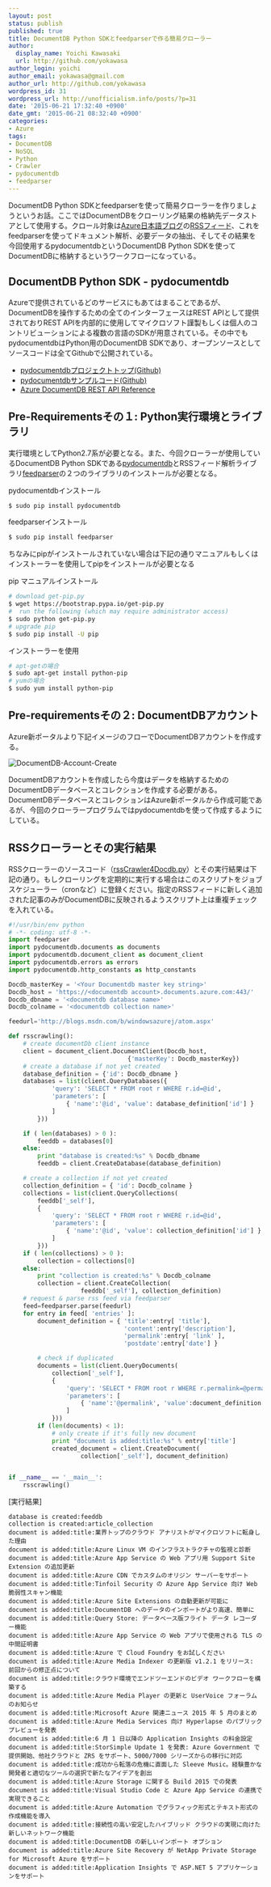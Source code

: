 ```yaml
---
layout: post
status: publish
published: true
title: DocumentDB Python SDKとfeedparserで作る簡易クローラー
author:
  display_name: Yoichi Kawasaki
  url: http://github.com/yokawasa
author_login: yoichi
author_email: yokawasa@gmail.com
author_url: http://github.com/yokawasa
wordpress_id: 31
wordpress_url: http://unofficialism.info/posts/?p=31
date: '2015-06-21 17:32:40 +0900'
date_gmt: '2015-06-21 08:32:40 +0900'
categories:
- Azure
tags:
- DocumentDB
- NoSQL
- Python
- Crawler
- pydocumentdb
- feedparser
---
```


DocumentDB Python SDKとfeedparserを使って簡易クローラーを作りましょうというお話。ここではDocumentDBをクローリング結果の格納先データストアとして使用する。クロール対象は[Azure日本語ブログ](http://blogs.msdn.com/b/windowsazurej/)の[RSSフィード](http://blogs.msdn.com/b/windowsazurej/atom.aspx)、これをfeedparserを使ってドキュメント解析、必要データの抽出、そしてその結果を今回使用するpydocumentdbというDocumentDB Python SDKを使ってDocumentDBに格納するというワークフローになっている。

## DocumentDB Python SDK - pydocumentdb

Azureで提供されているどのサービスにもあてはまることであるが、DocumentDBを操作するための全てのインターフェースはREST APIとして提供されておりREST APIを内部的に使用してマイクロソフト謹製もしくは個人のコントリビューションによる複数の言語のSDKが用意されている。その中でもpydocumentdbはPython用のDocumentDB SDKであり、オープンソースとしてソースコードは全てGithubで公開されている。

- [pydocumentdbプロジェクトトップ(Github)](https://github.com/Azure/azure-documentdb-python)
- [pydocumentdbサンプルコード(Github)](https://github.com/Azure/azure-documentdb-python/blob/master/test/crud_tests.py)
- [Azure DocumentDB REST API Reference](https://msdn.microsoft.com/en-us/library/azure/dn781481.aspx)

## Pre-Requirementsその１: Python実行環境とライブラリ

実行環境としてPython2.7系が必要となる。また、今回クローラーが使用しているDocumentDB Python SDKである[pydocumentdb](https://github.com/Azure/azure-documentdb-python)とRSSフィード解析ライブラリ[feedparser](https://github.com/kurtmckee/feedparser)の２つのライブラリのインストールが必要となる。

pydocumentdbインストール
```sh
$ sudo pip install pydocumentdb
```
feedparserインストール
```sh
$ sudo pip install feedparser
```

ちなみにpipがインストールされていない場合は下記の通りマニュアルもしくはインストーラーを使用してpipをインストールが必要となる

pip マニュアルインストール
```sh
# download get-pip.py
$ wget https://bootstrap.pypa.io/get-pip.py
#  run the following (which may require administrator access)
$ sudo python get-pip.py
# upgrade pip
$ sudo pip install -U pip
```

インストーラーを使用
```sh
# apt-getの場合
$ sudo apt-get install python-pip
# yumの場合
$ sudo yum install python-pip
```

## Pre-requirementsその２: DocumentDBアカウント

Azure新ポータルより下記イメージのフローでDocumentDBアカウントを作成する。

![DocumentDB-Account-Create](https://c1.staticflickr.com/1/345/18984569836_dcbd5e82b7_z.jpg)

DocumentDBアカウントを作成したら今度はデータを格納するためのDocumentDBデータベースとコレクションを作成する必要がある。DocumentDBデータベースとコレクションはAzure新ポータルから作成可能であるが、今回のクローラープログラムではpydocumentdbを使って作成するようにしている。

## RSSクローラーとその実行結果

RSSクローラーのソースコード（[rssCrawler4Docdb.py](https://gist.github.com/yokawasa/e41c1517700ebc6f67df)）とその実行結果は下記の通り。もしクローリングを定期的に実行する場合はこのスクリプトをジョブスケジューラー（cronなど）に登録ください。指定のRSSフィードに新しく追加された記事のみがDocumentDBに反映されるようスクリプト上は重複チェックを入れている。

```python
#!/usr/bin/env python
# -*- coding: utf-8 -*-
import feedparser
import pydocumentdb.documents as documents
import pydocumentdb.document_client as document_client
import pydocumentdb.errors as errors
import pydocumentdb.http_constants as http_constants

Docdb_masterKey = '<Your Documentdb master key string>'
Docdb_host = 'https://<documentdb account>.documents.azure.com:443/'
Docdb_dbname = '<documentdb database name>'
Docdb_colname = '<documentdb collection name>'

feedurl='http://blogs.msdn.com/b/windowsazurej/atom.aspx'

def rsscrawling():
    # create documentDb client instance
    client = document_client.DocumentClient(Docdb_host,
                                 {'masterKey': Docdb_masterKey})
    # create a database if not yet created
    database_definition = {'id': Docdb_dbname }
    databases = list(client.QueryDatabases({
            'query': 'SELECT * FROM root r WHERE r.id=@id',
            'parameters': [
                { 'name':'@id', 'value': database_definition['id'] }
            ]
        }))

    if ( len(databases) > 0 ):
        feeddb = databases[0]
    else:
        print "database is created:%s" % Docdb_dbname
        feeddb = client.CreateDatabase(database_definition)

    # create a collection if not yet created
    collection_definition = { 'id': Docdb_colname }
    collections = list(client.QueryCollections(
        feeddb['_self'],
        {
            'query': 'SELECT * FROM root r WHERE r.id=@id',
            'parameters': [
                { 'name':'@id', 'value': collection_definition['id'] }
            ]
        }))
    if ( len(collections) > 0 ):
        collection = collections[0]
    else:
        print "collection is created:%s" % Docdb_colname
        collection = client.CreateCollection(
                    feeddb['_self'], collection_definition)
    # request & parse rss feed via feedparser
    feed=feedparser.parse(feedurl)
    for entry in feed[ 'entries' ]:
        document_definition = { 'title':entry[ 'title'],
                                'content':entry['description'],
                                'permalink':entry[ 'link' ],
                                'postdate':entry['date'] }

        # check if duplicated
        documents = list(client.QueryDocuments(
            collection['_self'],
            {
                'query': 'SELECT * FROM root r WHERE r.permalink=@permalink',
                'parameters': [
                    { 'name':'@permalink', 'value':document_definition['permalink'] }
                ]
            }))
        if (len(documents) < 1):
            # only create if it's fully new document
            print "document is added:title:%s" % entry['title']
            created_document = client.CreateDocument(
                    collection['_self'], document_definition)


if __name__ == '__main__':
    rsscrawling()
```

[実行結果]
```
database is created:feeddb
collection is created:article_collection
document is added:title:業界トップのクラウド アナリストがマイクロソフトに転身した理由
document is added:title:Azure Linux VM のインフラストラクチャの監視と診断
document is added:title:Azure App Service の Web アプリ用 Support Site Extension の追加更新
document is added:title:Azure CDN でカスタムのオリジン サーバーをサポート
document is added:title:Tinfoil Security の Azure App Service 向け Web 脆弱性スキャン機能
document is added:title:Azure Site Extensions の自動更新が可能に
document is added:title:DocumentDB へのデータのインポートがより高速、簡単に
document is added:title:Query Store: データベース版フライト データ レコーダー機能
document is added:title:Azure App Service の Web アプリで使用される TLS の中間証明書
document is added:title:Azure で Cloud Foundry をお試しください
document is added:title:Azure Media Indexer の更新版 v1.2.1 をリリース: 前回からの修正点について
document is added:title:クラウド環境でエンドツーエンドのビデオ ワークフローを構築する
document is added:title:Azure Media Player の更新と UserVoice フォーラムのお知らせ
document is added:title:Microsoft Azure 関連ニュース 2015 年 5 月のまとめ
document is added:title:Azure Media Services 向け Hyperlapse のパブリック プレビューを発表
document is added:title:6 月 1 日以降の Application Insights の料金設定
document is added:title:StorSimple Update 1 を発表: Azure Government で提供開始、他社クラウドと ZRS をサポート、5000/7000 シリーズからの移行に対応
document is added:title:成功から転落の危機に直面した Sleeve Music。経験豊かな開発者と適切なツールの選択で新たなアイデアを創出
document is added:title:Azure Storage に関する Build 2015 での発表
document is added:title:Visual Studio Code と Azure App Service の連携で実現できること
document is added:title:Azure Automation でグラフィック形式とテキスト形式の作成機能を導入
document is added:title:接続性の高い安定したハイブリッド クラウドの実現に向けた新しいネットワーク機能
document is added:title:DocumentDB の新しいインポート オプション
document is added:title:Azure Site Recovery が NetApp Private Storage for Microsoft Azure をサポート
document is added:title:Application Insights で ASP.NET 5 アプリケーションをサポート
```

